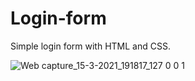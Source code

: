 # Login-form

Simple login form with HTML and CSS.

![Web capture_15-3-2021_191817_127 0 0 1](https://user-images.githubusercontent.com/73391917/111164578-34bfc780-85c4-11eb-8b61-b205b573d4fb.jpeg)

